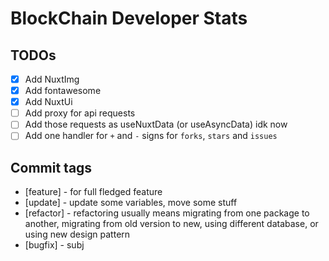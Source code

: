 # BlockChain Developer Stats

## TODOs

* [x] Add NuxtImg
* [x] Add fontawesome
* [x] Add NuxtUi
* [ ] Add proxy for api requests
* [ ] Add those requests as useNuxtData (or useAsyncData) idk now
* [ ] Add one handler for `+` and `-` signs for `forks`, `stars` and `issues`

## Commit tags

* [feature] - for full fledged feature
* [update] - update some variables, move some stuff
* [refactor] - refactoring usually means migrating from one package to another, migrating from old version to new, using different database, or using new design pattern
* [bugfix] - subj
